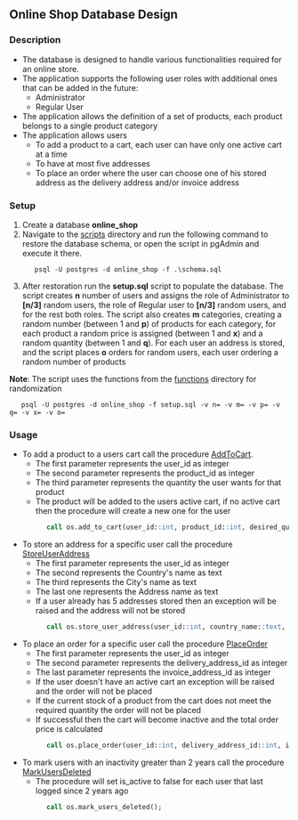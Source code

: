 ## Online Shop Database Design

### Description
- The database is designed to handle various functionalities required for an online store.
- The application supports the following user roles with additional ones that can be added in the future:
  - Administrator
  - Regular User
- The application allows the definition of a set of products, each product belongs to a single product category
- The application allows users
  - To add a product to a cart, each user can have only one active cart at a time
  - To have at most five addresses
  - To place an order where the user can choose one of his stored address as the delivery address and/or invoice address

### Setup
1. Create a database **online_shop**
2. Navigate to the [scripts](scripts) directory and run the following command to restore the database schema, or open the script in pgAdmin and execute it there.
   ````
      psql -U postgres -d online_shop -f .\schema.sql
   ````
3. After restoration run the **setup.sql** script to populate the database. The script creates **n** number of users and assigns the role of Administrator to **[n/3]** random users, the role of Regular user to **[n/3]** random users, and for the rest both roles.
   The script also creates **m** categories, creating a random number (between 1 and **p**) of products for each category, for each product a random price is assigned (between 1 and **x**) and a random quantity (between 1 and **q**).
   For each user an address is stored, and the script places **o** orders for random users, each user ordering a random number of products
   
  **Note**: The script uses the functions from the [functions](functions) directory for randomization
   ````
      psql -U postgres -d online_shop -f setup.sql -v n= -v m= -v p= -v q= -v x= -v o=
   ````
### Usage
- To add a product to a users cart call the procedure [AddToCart](procedures/AddToCart.sql). 
    - The first parameter represents the user_id as integer
    - The second parameter represents the product_id as integer
    - The third parameter represents the quantity the user wants for that product
    - The product will be added to the users active cart, if no active cart then the procedure will create a new one for the user
  ````sql
        call os.add_to_cart(user_id::int, product_id::int, desired_quantity::int);
  ````
- To store an address for a specific user call the procedure [StoreUserAddress](procedures/StoreUserAddress.sql)  
  - The first parameter represents the user_id as integer
  - The second represents the Country's name as text
  - The third represents the City's name as text
  - The last one represents the Address name as text
  - If a user already has 5 addresses stored then an exception will be raised and the address will not be stored
  ````sql
        call os.store_user_address(user_id::int, country_name::text, city_name::text, address_name::text);
  ````
- To place an order for a specific user call the procedure [PlaceOrder](procedures/PlaceOrder.sql)
  - The first parameter represents the user_id as integer
  - The second parameter represents the delivery_address_id as integer
  - The last parameter represents the invoice_address_id as integer
  - If the user doesn't have an active cart an exception will be raised and the order will not be placed
  - If the current stock of a product from the cart does not meet the required quantity the order will not be placed
  - If successful then the cart will become inactive and the total order price is calculated
  ````sql
        call os.place_order(user_id::int, delivery_address_id::int, invoice_address_id::int);
  ````
- To mark users with an inactivity greater than 2 years call the procedure [MarkUsersDeleted](procedures/MarkUsersDeleted.sql)
  - The procedure will set is_active to false for each user that last logged since 2 years ago
  ````sql
        call os.mark_users_deleted();
  ````